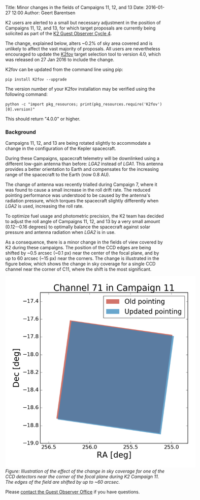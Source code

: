 Title: Minor changes in the fields of Campaigns 11, 12, and 13
Date: 2016-01-27 12:00
Author: Geert Barentsen

K2 users are alerted to a small but necessary adjustment
in the position of Campaigns 11, 12, and 13,
for which target proposals are currently being solicited as part of the 
[K2 Guest Observer Cycle 4](call-for-k2-go-cycle-4-proposals-for-campaigns-11-12-and-13.html).

The change, explained below, alters ~0.2% of sky area covered
and is unlikely to affect the vast majority of proposals.
All users are nevertheless encouraged to update the 
<a href="software.html#k2fov">K2fov</a> target selection tool
to version 4.0, which was released on 27 Jan 2016 to include the change.

K2fov can be updated from the command line using pip:

    pip install K2fov --upgrade

The version number of your K2fov installation may be verified
using the following command:

    python -c "import pkg_resources; print(pkg_resources.require('K2fov')[0].version)"

This should return "4.0.0" or higher.


### Background

Campaigns 11, 12, and 13 are being rotated slightly to
accommodate a change in the configuration of the Kepler spacecraft. 

During these Campaigns, spacecraft telemetry will be downlinked
using a different low-gain antenna than before:
<i>LGA2</i> instead of <i>LGA1</i>.
This antenna provides a better orientation to Earth
and compensates for the increasing range 
of the spacecraft to the Earth (now 0.8 AU).

The change of antenna was recently trialled during Campaign 7,
where it was found to cause a small increase in the roll drift rate.
The reduced pointing performance was understood to be caused
by the antenna's radiation pressure,
which torques the spacecraft slightly differently when <i>LGA2</i> is used,
increasing the roll rate.

To optimize fuel usage and photometric precision,
the K2 team has decided to adjust the roll angle
of Campaigns 11, 12, and 13 by a very small amount
(0.12--0.16 degrees) to optimally balance the spacecraft
against solar pressure and antenna radiation
when <i>LGA2</i> is in use.

As a consequence, there is a minor change in the fields of view covered by K2
during these campaigns. The position of the CCD edges
are being shifted by ~0.5 arcsec (~0.1 px) near the center of the
focal plane, and by up to 60 arcsec (~15 px) near the corners.
The change is illustrated in the figure below,
which shows the change in sky coverage for a single CCD channel
near the corner of C11,
where the shift is the most significant.

<div class="thumbnail">
<a href="images/news/c11-roll-change-in-channel-71.png"><img src="images/news/c11-roll-change-in-channel-71.png" class="img-responsive" style="max-width:600px;"></a>
<div class="caption">
<i>Figure: Illustration of the effect of the change in sky coverage
for one of the CCD detectors near the corner of the focal plane during K2 Campaign 11.  The edges of the field are shifted by up to ~60 arcsec.</i>
</div>
</div>

Please [contact the Guest Observer Office](helpdesk.html) if you have questions.

